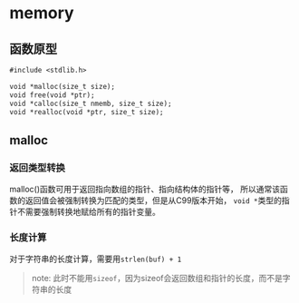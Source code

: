 memory
======


## 函数原型

```txt
#include <stdlib.h>

void *malloc(size_t size);
void free(void *ptr);
void *calloc(size_t nmemb, size_t size);
void *realloc(void *ptr, size_t size);
```

## malloc

### 返回类型转换

malloc()函数可用于返回指向数组的指针、指向结构体的指针等，
所以通常该函数的返回值会被强制转换为匹配的类型，但是从C99版本开始，
`void *`类型的指针不需要强制转换地赋给所有的指针变量。

### 长度计算

对于字符串的长度计算，需要用`strlen(buf) + 1`

> note: 此时不能用`sizeof`，因为sizeof会返回数组和指针的长度，而不是字符串的长度







